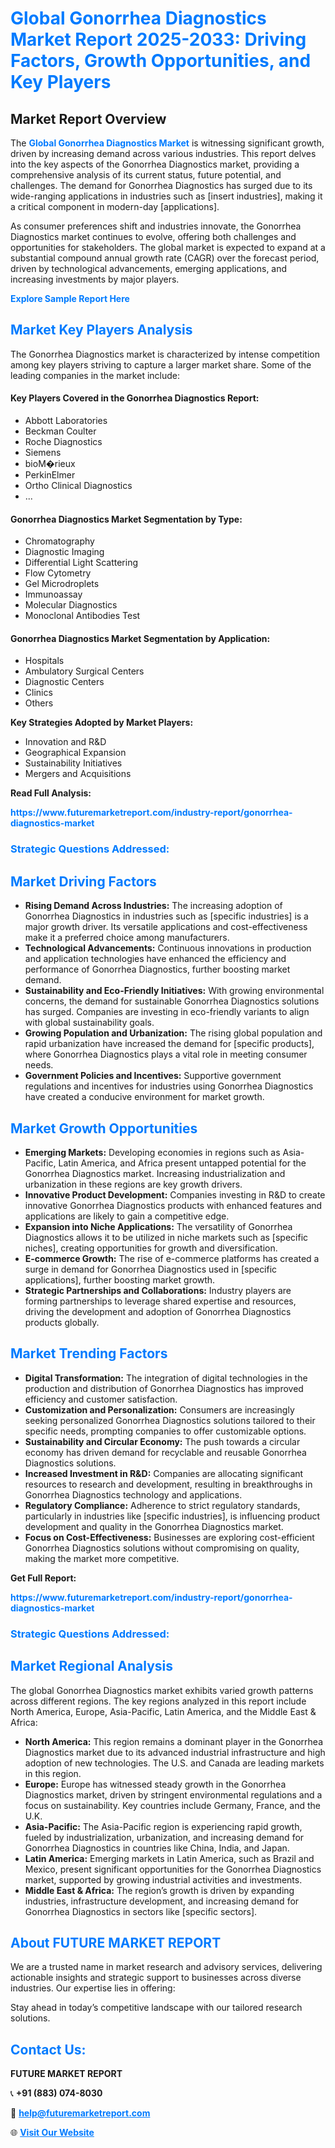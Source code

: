 <h1 style="color: #007BFF;">Global Gonorrhea Diagnostics Market Report 2025-2033: Driving Factors, Growth Opportunities, and Key Players</h1>

<section id="overview">
<h2>Market Report Overview</h2>
<p>The <a href="https://www.futuremarketreport.com/industry-report/gonorrhea-diagnostics-market" style="color: #007BFF; text-decoration: none;"><strong>Global Gonorrhea Diagnostics Market</strong></a> is witnessing significant growth, driven by increasing demand across various industries. This report delves into the key aspects of the Gonorrhea Diagnostics market, providing a comprehensive analysis of its current status, future potential, and challenges. The demand for Gonorrhea Diagnostics has surged due to its wide-ranging applications in industries such as [insert industries], making it a critical component in modern-day [applications].</p>
<p>As consumer preferences shift and industries innovate, the Gonorrhea Diagnostics market continues to evolve, offering both challenges and opportunities for stakeholders. The global market is expected to expand at a substantial compound annual growth rate (CAGR) over the forecast period, driven by technological advancements, emerging applications, and increasing investments by major players.</p>
</section>

<section id="overview">
<p><a href="https://www.futuremarketreport.com/request-sample/reportId=104075" style="color: #007BFF; text-decoration: none;"><strong>Explore Sample Report Here</strong></a></p>
</section>

<section id="key-players">
<h2 style="color: #007BFF;">Market Key Players Analysis</h2>
<p>The Gonorrhea Diagnostics market is characterized by intense competition among key players striving to capture a larger market share. Some of the leading companies in the market include:</p>
<h4>Key Players Covered in the Gonorrhea Diagnostics Report:</h4>
<ul><li>Abbott Laboratories</li><li>Beckman Coulter</li><li>Roche Diagnostics</li><li>Siemens</li><li>bioM�rieux</li><li>PerkinElmer</li><li>Ortho Clinical Diagnostics</li><li>...</li></ul>
<h4>Gonorrhea Diagnostics Market Segmentation by Type:</h4>
<ul><li>Chromatography</li><li>Diagnostic Imaging</li><li>Differential Light Scattering</li><li>Flow Cytometry</li><li>Gel Microdroplets</li><li>Immunoassay</li><li>Molecular Diagnostics</li><li>Monoclonal Antibodies Test</li></ul>

<h4>Gonorrhea Diagnostics Market Segmentation by Application:</h4>
<ul><li>Hospitals</li><li>Ambulatory Surgical Centers</li><li>Diagnostic Centers</li><li>Clinics</li><li>Others</li></ul>
<p><strong>Key Strategies Adopted by Market Players:</strong></p>
<ul>
<li>Innovation and R&D</li>
<li>Geographical Expansion</li>
<li>Sustainability Initiatives</li>
<li>Mergers and Acquisitions</li>
</ul>
</section>

<section>
<p><strong>Read Full Analysis: </strong></p><a href="https://www.futuremarketreport.com/industry-report/gonorrhea-diagnostics-market" style="color: #007BFF; text-decoration: none;"><strong>https://www.futuremarketreport.com/industry-report/gonorrhea-diagnostics-market</strong></a>
<h3 style="color: #007BFF;">Strategic Questions Addressed:</h3>
</section>

<section id="driving-factors">
<h2 style="color: #007BFF;">Market Driving Factors</h2>
<ul>
<li><strong>Rising Demand Across Industries:</strong> The increasing adoption of Gonorrhea Diagnostics in industries such as [specific industries] is a major growth driver. Its versatile applications and cost-effectiveness make it a preferred choice among manufacturers.</li>
<li><strong>Technological Advancements:</strong> Continuous innovations in production and application technologies have enhanced the efficiency and performance of Gonorrhea Diagnostics, further boosting market demand.</li>
<li><strong>Sustainability and Eco-Friendly Initiatives:</strong> With growing environmental concerns, the demand for sustainable Gonorrhea Diagnostics solutions has surged. Companies are investing in eco-friendly variants to align with global sustainability goals.</li>
<li><strong>Growing Population and Urbanization:</strong> The rising global population and rapid urbanization have increased the demand for [specific products], where Gonorrhea Diagnostics plays a vital role in meeting consumer needs.</li>
<li><strong>Government Policies and Incentives:</strong> Supportive government regulations and incentives for industries using Gonorrhea Diagnostics have created a conducive environment for market growth.</li>
</ul>
</section>

<section id="growth-opportunities">
<h2 style="color: #007BFF;">Market Growth Opportunities</h2>
<ul>
<li><strong>Emerging Markets:</strong> Developing economies in regions such as Asia-Pacific, Latin America, and Africa present untapped potential for the Gonorrhea Diagnostics market. Increasing industrialization and urbanization in these regions are key growth drivers.</li>
<li><strong>Innovative Product Development:</strong> Companies investing in R&D to create innovative Gonorrhea Diagnostics products with enhanced features and applications are likely to gain a competitive edge.</li>
<li><strong>Expansion into Niche Applications:</strong> The versatility of Gonorrhea Diagnostics allows it to be utilized in niche markets such as [specific niches], creating opportunities for growth and diversification.</li>
<li><strong>E-commerce Growth:</strong> The rise of e-commerce platforms has created a surge in demand for Gonorrhea Diagnostics used in [specific applications], further boosting market growth.</li>
<li><strong>Strategic Partnerships and Collaborations:</strong> Industry players are forming partnerships to leverage shared expertise and resources, driving the development and adoption of Gonorrhea Diagnostics products globally.</li>
</ul>
</section>

<section id="trending-factors">
<h2 style="color: #007BFF;">Market Trending Factors</h2>
<ul>
<li><strong>Digital Transformation:</strong> The integration of digital technologies in the production and distribution of Gonorrhea Diagnostics has improved efficiency and customer satisfaction.</li>
<li><strong>Customization and Personalization:</strong> Consumers are increasingly seeking personalized Gonorrhea Diagnostics solutions tailored to their specific needs, prompting companies to offer customizable options.</li>
<li><strong>Sustainability and Circular Economy:</strong> The push towards a circular economy has driven demand for recyclable and reusable Gonorrhea Diagnostics solutions.</li>
<li><strong>Increased Investment in R&D:</strong> Companies are allocating significant resources to research and development, resulting in breakthroughs in Gonorrhea Diagnostics technology and applications.</li>
<li><strong>Regulatory Compliance:</strong> Adherence to strict regulatory standards, particularly in industries like [specific industries], is influencing product development and quality in the Gonorrhea Diagnostics market.</li>
<li><strong>Focus on Cost-Effectiveness:</strong> Businesses are exploring cost-efficient Gonorrhea Diagnostics solutions without compromising on quality, making the market more competitive.</li>
</ul>
</section>

<section>
<p><strong>Get Full Report: </strong></p><a href="https://www.futuremarketreport.com/industry-report/gonorrhea-diagnostics-market" style="color: #007BFF; text-decoration: none;"><strong>https://www.futuremarketreport.com/industry-report/gonorrhea-diagnostics-market</strong></a>
<h3 style="color: #007BFF;">Strategic Questions Addressed:</h3>
</section>


<section id="regional-analysis">
<h2 style="color: #007BFF;">Market Regional Analysis</h2>
<p>The global Gonorrhea Diagnostics market exhibits varied growth patterns across different regions. The key regions analyzed in this report include North America, Europe, Asia-Pacific, Latin America, and the Middle East & Africa:</p>
<ul>
<li><strong>North America:</strong> This region remains a dominant player in the Gonorrhea Diagnostics market due to its advanced industrial infrastructure and high adoption of new technologies. The U.S. and Canada are leading markets in this region.</li>
<li><strong>Europe:</strong> Europe has witnessed steady growth in the Gonorrhea Diagnostics market, driven by stringent environmental regulations and a focus on sustainability. Key countries include Germany, France, and the U.K.</li>
<li><strong>Asia-Pacific:</strong> The Asia-Pacific region is experiencing rapid growth, fueled by industrialization, urbanization, and increasing demand for Gonorrhea Diagnostics in countries like China, India, and Japan.</li>
<li><strong>Latin America:</strong> Emerging markets in Latin America, such as Brazil and Mexico, present significant opportunities for the Gonorrhea Diagnostics market, supported by growing industrial activities and investments.</li>
<li><strong>Middle East & Africa:</strong> The region’s growth is driven by expanding industries, infrastructure development, and increasing demand for Gonorrhea Diagnostics in sectors like [specific sectors].</li>
</ul>
</section>

<footer>
<h2 style="color: #007BFF;">About FUTURE MARKET REPORT</h2>
<p>We are a trusted name in market research and advisory services, delivering actionable insights and strategic support to businesses across diverse industries. Our expertise lies in offering:</p>

<p>Stay ahead in today’s competitive landscape with our tailored research solutions.</p>

<h2 style="color: #007BFF;">Contact Us:</h2>
<p><strong>FUTURE MARKET REPORT</strong></p>
<p>📞 <strong>+91 (883) 074-8030</strong></p>
<p>📧 <strong><a href="mailto:help@futuremarketreport.com" style="color: #007BFF;">help@futuremarketreport.com</a></strong></p>
<p>🌐 <strong><a href="https://www.futuremarketreport.com/" style="color: #007BFF;">Visit Our Website</a></strong></p>
</footer>